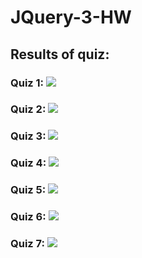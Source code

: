 # JQuery-3-HW

## Results of quiz:

### Quiz 1: ![](https://cloud.githubusercontent.com/assets/21219096/21744565/e7e17268-d520-11e6-8cf1-7de7d13c63e1.png)
### Quiz 2: ![](https://cloud.githubusercontent.com/assets/21219096/21744581/38cbae32-d521-11e6-9415-1c7a67794769.png)
### Quiz 3: ![](https://cloud.githubusercontent.com/assets/21219096/21744587/688ea8a4-d521-11e6-9b99-0bfcd814ba71.png)
### Quiz 4: ![](https://cloud.githubusercontent.com/assets/21219096/21744590/88a61e56-d521-11e6-90a9-c70394d87754.png)
### Quiz 5: ![](https://cloud.githubusercontent.com/assets/21219096/21744745/4ab9baf0-d524-11e6-8165-6f32eb0405bc.png)
### Quiz 6: ![](https://cloud.githubusercontent.com/assets/21219096/21744750/6450d2f0-d524-11e6-99db-02e35981b448.png)
### Quiz 7: ![](https://cloud.githubusercontent.com/assets/21219096/21744754/77bafa00-d524-11e6-9257-4c77b82068fa.png)
